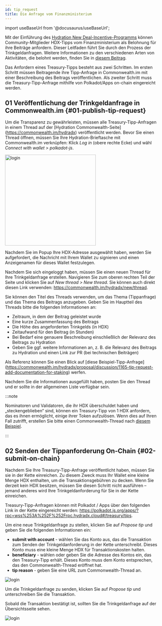 ```yaml
---
id: tip_request
title: Die Anfrage vom Finanzministerium
---
```


import useBaseUrl from '@docusaurus/useBaseUrl';

Mit der Einführung des [Hydration New Deal-Incentive-Programms](#link-to-new-deal) können Community-Mitglieder HDX-Tipps vom Finanzministerium als Belohnung für ihre Beiträge anfordern. Dieser Leitfaden führt Sie durch den Prozess der Trinkgeldanfragen. Weitere Informationen zu den verschiedenen Arten von Aktivitäten, die belohnt werden, finden Sie in [diesem Beitrag](/spending_fw).

Das Anfordern eines Treasury-Tipps besteht aus zwei Schritten. Im ersten Schritt müssen Beitragende ihre Tipp-Anfrage in Commonwealth.im mit einer Beschreibung des Beitrags veröffentlichen. Als zweiter Schritt muss die Treasury-Tipp-Anfrage mithilfe von Polkadot/Apps on-chain eingereicht werden.

## 01 Veröffentlichung  der Trinkgeldanfrage in Commonwealth.im {#01-publish-tip-request}

Um die Transparenz zu gewährleisten, müssen alle Treasury-Tipp-Anfragen in einem Thread auf der [Hydration Commonwealth-Seite] (https://commonwealth.im/hydradx) veröffentlicht werden. Bevor Sie einen Thread öffnen, müssen Sie Ihre Hydration-Brieftasche mit Commonwealth.im verknüpfen: Klick *Log in* (obere rechte Ecke) und wähl *Connect with wallet > polkadot-js*.

<div style={{textAlign: 'center'}}>
  <img alt="login" src={useBaseUrl('/tip-request/login.jpg')} width="300px" />
</div>

Nachdem Sie im Popup Ihre HDX-Adresse ausgewählt haben, werden Sie aufgefordert, die Nachricht mit Ihrem Wallet zu signieren und einen Anzeigenamen für dieses Wallet festzulegen.

Nachdem Sie sich eingeloggt haben, müssen Sie einen neuen Thread für Ihre Trinkgeldanfrage erstellen. Navigieren Sie zum oberen rechten Teil der Seite und klicken Sie auf *New thread > New thread*. Sie können auch direkt diesen Link verwenden: https://commonwealth.im/hydradx/new/thread.

Sie können den Titel des Threads verwenden, um das Thema (Tippanfrage) und das Thema des Beitrags anzugeben. Geben Sie im Hauptteil des Threads bitte die folgenden Informationen an:

* Zeitraum, in dem der Beitrag geleistet wurde
* Eine kurze Zusammenfassung des Beitrags
* Die Höhe des angeforderten Trinkgelds (in HDX)
* Zeitaufwand für den Beitrag (in Stunden)
* Bei Bedarf eine genauere Beschreibung einschließlich der Relevanz des Beitrags zu Hydration
* Geben Sie ggf. weitere Informationen an, z. B. die Relevanz des Beitrags zu Hydration und einen Link zur PR (bei technischen Beiträgen)

Als Referenz können Sie einen Blick auf [diese Beispiel-Tipp-Anfrage] (https://commonwealth.im/hydradx/proposal/discussion/1165-tip-request-add-documentation-for-staking) werfen.

Nachdem Sie die Informationen ausgefüllt haben, posten Sie den Thread und er sollte in der allgemeinen Liste verfügbar sein.

:::note

Nominatoren und Validatoren, die ihr HDX überschuldet haben und „steckengeblieben“ sind, können ein Treasury-Tipp von 1 HDX anfordern, das es ihnen ermöglicht, einige ihrer Token aufzulösen. Wenn dies auf Ihren Fall zutrifft, erstellen Sie bitte einen Commonwealth-Thread nach [diesem Beispiel](https://commonwealth.im/hydradx/proposal/discussion/1166-tip-request-overbonded-staker).

:::

## 02 Senden der Tippanforderung On-Chain {#02-submit-on-chain}

Nachdem Sie Ihre Treasury-Tipp-Anfrage veröffentlicht haben, müssen Sie sie in der Kette einreichen. Zu diesem Zweck muss Ihr Wallet eine kleine Menge HDX enthalten, um die Transaktionsgebühren zu decken. Wenn Sie derzeit kein HDX besitzen, müssen Sie diesen Schritt nicht ausführen – jemand anderes wird Ihre Trinkgeldanforderung für Sie in der Kette einreichen.

Treasury-Tipp-Anfragen können mit Polkadot / Apps über den folgenden Link in der Kette eingereicht werden: https://polkadot.js.org/apps/?rpc=wss%253A%252F%252Frpc.hydradx.cloud#/treasury/tips.

Um eine neue Trinkgeldanfrage zu stellen, klicken Sie auf *Propose tip* und geben Sie die folgenden Informationen ein:

* **submit with account** - wählen Sie das Konto aus, das die Transaktion zum Senden der Trinkgeldanforderung in der Kette unterschreibt. Dieses Konto muss eine kleine Menge HDX für Transaktionskosten halten.
* **beneficiary** - wählen oder geben Sie die Adresse des Kontos ein, das den Treasury-Tipp erhält. Dieses Konto muss dem Konto entsprechen, das den Commonwealth-Thread eröffnet hat.
* **tip reason** - geben Sie eine URL zum Commonwealth-Thread an.

<div style={{textAlign: 'center'}}>
  <img alt="login" src={useBaseUrl('/tip-request/submit-on-chain.jpg')} />
</div>

Um die Trinkgeldanfrage zu senden, klicken Sie auf *Propose tip* und unterschreiben Sie die Transaktion.

Sobald die Transaktion bestätigt ist, sollten Sie die Trinkgeldanfrage auf der Übersichtsseite sehen.

<div style={{textAlign: 'center'}}>
  <img alt="login" src={useBaseUrl('/tip-request/tip-requests.jpg')} />
</div>
